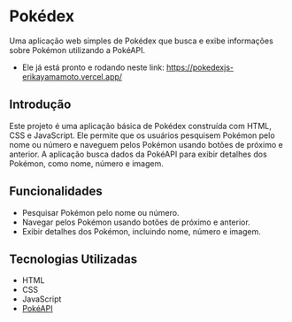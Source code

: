 # Pokédex

Uma aplicação web simples de Pokédex que busca e exibe informações sobre Pokémon utilizando a PokéAPI.

- Ele já está pronto e rodando neste link: 
https://pokedexjs-erikayamamoto.vercel.app/

## Introdução

Este projeto é uma aplicação básica de Pokédex construída com HTML, CSS e JavaScript. Ele permite que os usuários pesquisem Pokémon pelo nome ou número e naveguem pelos Pokémon usando botões de próximo e anterior. A aplicação busca dados da PokéAPI para exibir detalhes dos Pokémon, como nome, número e imagem.

## Funcionalidades

- Pesquisar Pokémon pelo nome ou número.
- Navegar pelos Pokémon usando botões de próximo e anterior.
- Exibir detalhes dos Pokémon, incluindo nome, número e imagem.

## Tecnologias Utilizadas

- HTML
- CSS
- JavaScript
- [PokéAPI](https://pokeapi.co/)

